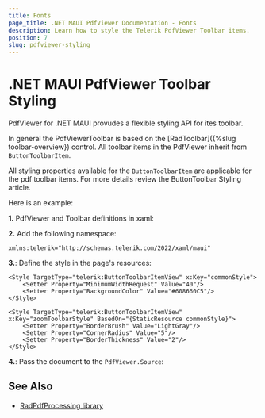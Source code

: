 ```yaml
---
title: Fonts
page_title: .NET MAUI PdfViewer Documentation - Fonts
description: Learn how to style the Telerik PdfViewer Toolbar items.
position: 7
slug: pdfviewer-styling
---
```


# .NET MAUI PdfViewer Toolbar Styling

PdfViewer for .NET MAUI provudes a flexible styling API for ites toolbar. 

In general the PdfViewerToolbar is based on the [RadToolbar]({%slug toolbar-overview}) control. All toolbar items in the PdfViewer inherit from `ButtonToolbarItem`.

All styling properties available for the `ButtonToolbarItem` are applicable for the pdf toolbar items. For more details review the ButtonToolbar Styling article. 

Here is an example:

**1.** PdfViewer and Toolbar definitions in xaml:

<snippet id='pdfviewer-toolbar-styling-xaml'/>

**2.** Add the following namespace:

```XAML
xmlns:telerik="http://schemas.telerik.com/2022/xaml/maui"
```

**3.**: Define the style in the page's resources:

```XAML
<Style TargetType="telerik:ButtonToolbarItemView" x:Key="commonStyle">
    <Setter Property="MinimumWidthRequest" Value="40"/>
    <Setter Property="BackgroundColor" Value="#608660C5"/>
</Style>

<Style TargetType="telerik:ButtonToolbarItemView" x:Key="zoomToolbarStyle" BasedOn="{StaticResource commonStyle}">
    <Setter Property="BorderBrush" Value="LightGray"/>
    <Setter Property="CornerRadius" Value="5"/>
    <Setter Property="BorderThickness" Value="2"/>
</Style>
```

**4.**: Pass the document to the `PdfViewer.Source`:

<snippet id='pdfviewer-toolbar'/>

## See Also

- [RadPdfProcessing library](https://docs.telerik.com/devtools/document-processing/libraries/radpdfprocessing/overview)
